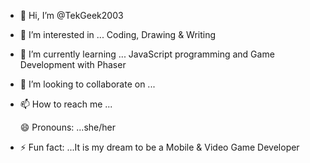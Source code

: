 - 👋 Hi, I’m @TekGeek2003
- 👀 I’m interested in ... Coding, Drawing & Writing
- 🌱 I’m currently learning ... JavaScript programming and Game Development with Phaser 
- 💞️ I’m looking to collaborate on ...
- 📫 How to reach me ...[
](https://www.facebook.com/vivian.sherron.5)

  😄 Pronouns: ...she/her
- ⚡ Fun fact: ...It is my dream to be a Mobile & Video Game Developer

<!---
TekGeek2003/TekGeek2003 is a ✨ special ✨ repository because its `README.md` (this file) appears on your GitHub profile.
You can click the Preview link to take a look at your changes.
--->

